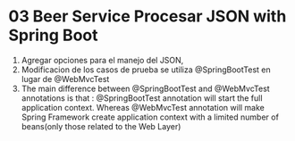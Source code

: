 # 03 Beer Service Procesar JSON with Spring Boot

01. Agregar opciones para el manejo del JSON, 
02. Modificacion de los casos de prueba se utiliza @SpringBootTest en lugar de @WebMvcTest
03. The main difference between @SpringBootTest and @WebMvcTest annotations is that :
    @SpringBootTest annotation will start the full application context. 
    Whereas @WebMvcTest annotation will make Spring Framework create application context with a limited number of beans(only those related to the Web Layer)
